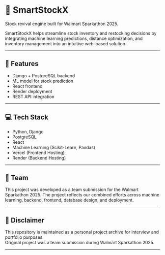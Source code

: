 # 🧠 SmartStockX

Stock revival engine built for Walmart Sparkathon 2025.

SmartStockX helps streamline stock inventory and restocking decisions by integrating machine learning predictions, distance optimization, and inventory management into an intuitive web-based solution.

---

## 🚀 Features

- Django + PostgreSQL backend
- ML model for stock prediction
- React frontend
- Render deployment
- REST API integration

---

## 💻 Tech Stack

- Python, Django
- PostgreSQL
- React
- Machine Learning (Scikit-Learn, Pandas)
- Vercel (Frontend Hosting)
- Render (Backend Hosting)

---

## 👥 Team

This project was developed as a team submission for the Walmart Sparkathon 2025.
The project reflects our combined efforts across machine learning, backend, frontend, database design, and deployment.


---

## 📎 Disclaimer

This repository is maintained as a personal project archive for interview and portfolio purposes.  
Original project was a team submission during Walmart Sparkathon 2025.

---





